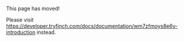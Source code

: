 This page has moved!

Please visit https://developer.tryfinch.com/docs/documentation/wm7zfmoys8e6y-introduction instead.
